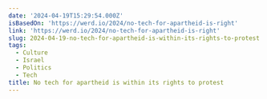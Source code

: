 ```yaml
---
date: '2024-04-19T15:29:54.000Z'
isBasedOn: 'https://werd.io/2024/no-tech-for-apartheid-is-right'
link: 'https://werd.io/2024/no-tech-for-apartheid-is-right'
slug: 2024-04-19-no-tech-for-apartheid-is-within-its-rights-to-protest
tags:
  - Culture
  - Israel
  - Politics
  - Tech
title: No tech for apartheid is within its rights to protest
---
```


